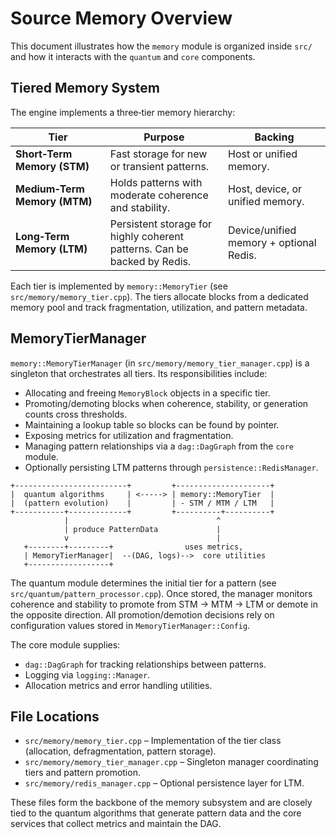 # Source Memory Overview

This document illustrates how the `memory` module is organized inside `src/` and how it interacts with the `quantum` and `core` components.

## Tiered Memory System

The engine implements a three‑tier memory hierarchy:

| Tier | Purpose | Backing |
| --- | --- | --- |
| **Short‑Term Memory (STM)** | Fast storage for new or transient patterns. | Host or unified memory. |
| **Medium‑Term Memory (MTM)** | Holds patterns with moderate coherence and stability. | Host, device, or unified memory. |
| **Long‑Term Memory (LTM)** | Persistent storage for highly coherent patterns. Can be backed by Redis. | Device/unified memory + optional Redis. |

Each tier is implemented by `memory::MemoryTier` (see `src/memory/memory_tier.cpp`). The tiers allocate blocks from a dedicated memory pool and track fragmentation, utilization, and pattern metadata.

## MemoryTierManager

`memory::MemoryTierManager` (in `src/memory/memory_tier_manager.cpp`) is a singleton that orchestrates all tiers. Its responsibilities include:

- Allocating and freeing `MemoryBlock` objects in a specific tier.
- Promoting/demoting blocks when coherence, stability, or generation counts cross thresholds.
- Maintaining a lookup table so blocks can be found by pointer.
- Exposing metrics for utilization and fragmentation.
- Managing pattern relationships via a `dag::DagGraph` from the `core` module.
- Optionally persisting LTM patterns through `persistence::RedisManager`.

```
+-------------------------+         +---------------------+
|  quantum algorithms     | <-----> | memory::MemoryTier  |
|  (pattern evolution)    |         | - STM / MTM / LTM   |
+-----------+-------------+         +----------+----------+
            |                                 ^
            | produce PatternData             |
            v                                 |
   +--------+---------+                uses metrics,
   | MemoryTierManager|  --(DAG, logs)-->  core utilities
   +------------------+
```

The quantum module determines the initial tier for a pattern (see `src/quantum/pattern_processor.cpp`). Once stored, the manager monitors coherence and stability to promote from STM → MTM → LTM or demote in the opposite direction. All promotion/demotion decisions rely on configuration values stored in `MemoryTierManager::Config`.

The core module supplies:

- `dag::DagGraph` for tracking relationships between patterns.
- Logging via `logging::Manager`.
- Allocation metrics and error handling utilities.

## File Locations

- `src/memory/memory_tier.cpp` – Implementation of the tier class (allocation, defragmentation, pattern storage).
- `src/memory/memory_tier_manager.cpp` – Singleton manager coordinating tiers and pattern promotion.
- `src/memory/redis_manager.cpp` – Optional persistence layer for LTM.

These files form the backbone of the memory subsystem and are closely tied to the quantum algorithms that generate pattern data and the core services that collect metrics and maintain the DAG.
